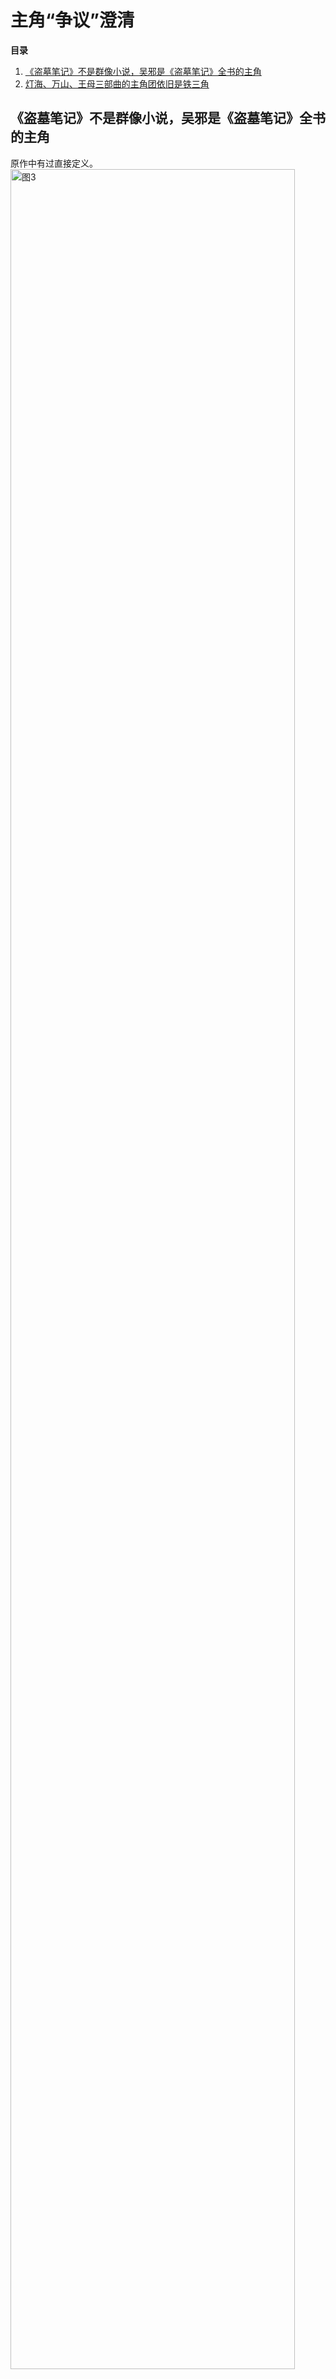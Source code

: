 # 主角“争议”澄清
**目录**<br> 
1. [《盗墓笔记》不是群像小说，吴邪是《盗墓笔记》全书的主角](trilogy#section-1)<br>
2. [灯海、万山、王母三部曲的主角团依旧是铁三角](beici#section-2)<br> 

## 《盗墓笔记》不是群像小说，吴邪是《盗墓笔记》全书的主角<a id="section-1"></a>
原作中有过直接定义。<br>
<img src="https://2025rak-1330218385.cos.ap-shanghai.myqcloud.com/pingxie-depository/maincharacter-3.jpg" width="95%" alt="图3"><br><br>
百科中对“主角”的解释。<br>
<img src="https://2025rak-1330218385.cos.ap-shanghai.myqcloud.com/pingxie-depository/maincharacter-1.png" width="95%" alt="图1"><br><br>
百科中对“群像小说”的解释，《盗墓笔记》全书是不符合这类定义的。<br>
<img src="https://2025rak-1330218385.cos.ap-shanghai.myqcloud.com/pingxie-depository/maincharacter-2.png" width="95%" alt="图2"><br><br>

## 灯海、万山、王母三部曲的主角团依旧是铁三角<a id="section-2"></a>
[转载自微博@福建农民打年糕](https://weibo.com/5125055150/Pbm25zKgW)<br>
<img src="https://2025rak-1330218385.cos.ap-shanghai.myqcloud.com/pingxie-depository/sanbq-1.jpg" width="95%" alt="图1"><br><br>
<img src="https://2025rak-1330218385.cos.ap-shanghai.myqcloud.com/pingxie-depository/sanbq-2.jpg" width="95%" alt="图2"><br><br>
<img src="https://2025rak-1330218385.cos.ap-shanghai.myqcloud.com/pingxie-depository/sanbq-3.jpg" width="95%" alt="图3"><br><br>
<img src="https://2025rak-1330218385.cos.ap-shanghai.myqcloud.com/pingxie-depository/sanbq-4.jpg" width="95%" alt="图4"><br><br>
<img src="https://2025rak-1330218385.cos.ap-shanghai.myqcloud.com/pingxie-depository/sanbq-5.jpg" width="95%" alt="图5">




